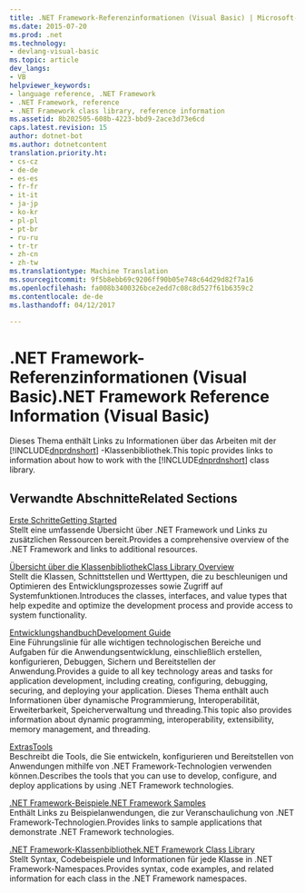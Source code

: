 ```yaml
---
title: .NET Framework-Referenzinformationen (Visual Basic) | Microsoft-Dokumentation
ms.date: 2015-07-20
ms.prod: .net
ms.technology:
- devlang-visual-basic
ms.topic: article
dev_langs:
- VB
helpviewer_keywords:
- language reference, .NET Framework
- .NET Framework, reference
- .NET Framework class library, reference information
ms.assetid: 8b202505-608b-4223-bbd9-2ace3d73e6cd
caps.latest.revision: 15
author: dotnet-bot
ms.author: dotnetcontent
translation.priority.ht:
- cs-cz
- de-de
- es-es
- fr-fr
- it-it
- ja-jp
- ko-kr
- pl-pl
- pt-br
- ru-ru
- tr-tr
- zh-cn
- zh-tw
ms.translationtype: Machine Translation
ms.sourcegitcommit: 9f5b8ebb69c9206ff90b05e748c64d29d82f7a16
ms.openlocfilehash: fa008b3400326bce2edd7c08c8d527f61b6359c2
ms.contentlocale: de-de
ms.lasthandoff: 04/12/2017

---
```

# <a name="net-framework-reference-information-visual-basic"></a><span data-ttu-id="adbc1-102">.NET Framework-Referenzinformationen (Visual Basic)</span><span class="sxs-lookup"><span data-stu-id="adbc1-102">.NET Framework Reference Information (Visual Basic)</span></span>
<span data-ttu-id="adbc1-103">Dieses Thema enthält Links zu Informationen über das Arbeiten mit der [!INCLUDE[dnprdnshort](../../csharp/getting-started/includes/dnprdnshort_md.md)] -Klassenbibliothek.</span><span class="sxs-lookup"><span data-stu-id="adbc1-103">This topic provides links to information about how to work with the [!INCLUDE[dnprdnshort](../../csharp/getting-started/includes/dnprdnshort_md.md)] class library.</span></span>  
  
## <a name="related-sections"></a><span data-ttu-id="adbc1-104">Verwandte Abschnitte</span><span class="sxs-lookup"><span data-stu-id="adbc1-104">Related Sections</span></span>  
 [<span data-ttu-id="adbc1-105">Erste Schritte</span><span class="sxs-lookup"><span data-stu-id="adbc1-105">Getting Started</span></span>](http://msdn.microsoft.com/library/c693fd34-88fe-4d90-b332-19eeadf3b7e7)  
 <span data-ttu-id="adbc1-106">Stellt eine umfassende Übersicht über .NET Framework und Links zu zusätzlichen Ressourcen bereit.</span><span class="sxs-lookup"><span data-stu-id="adbc1-106">Provides a comprehensive overview of the .NET Framework and links to additional resources.</span></span>  
  
 [<span data-ttu-id="adbc1-107">Übersicht über die Klassenbibliothek</span><span class="sxs-lookup"><span data-stu-id="adbc1-107">Class Library Overview</span></span>](https://msdn.microsoft.com/library/hfa3fa08)  
 <span data-ttu-id="adbc1-108">Stellt die Klassen, Schnittstellen und Werttypen, die zu beschleunigen und Optimieren des Entwicklungsprozesses sowie Zugriff auf Systemfunktionen.</span><span class="sxs-lookup"><span data-stu-id="adbc1-108">Introduces the classes, interfaces, and value types that help expedite and optimize the development process and provide access to system functionality.</span></span>  
  
 [<span data-ttu-id="adbc1-109">Entwicklungshandbuch</span><span class="sxs-lookup"><span data-stu-id="adbc1-109">Development Guide</span></span>](https://msdn.microsoft.com/library/hh156542)  
 <span data-ttu-id="adbc1-110">Eine Führungslinie für alle wichtigen technologischen Bereiche und Aufgaben für die Anwendungsentwicklung, einschließlich erstellen, konfigurieren, Debuggen, Sichern und Bereitstellen der Anwendung.</span><span class="sxs-lookup"><span data-stu-id="adbc1-110">Provides a guide to all key technology areas and tasks for application development, including creating, configuring, debugging, securing, and deploying your application.</span></span> <span data-ttu-id="adbc1-111">Dieses Thema enthält auch Informationen über dynamische Programmierung, Interoperabilität, Erweiterbarkeit, Speicherverwaltung und threading.</span><span class="sxs-lookup"><span data-stu-id="adbc1-111">This topic also provides information about dynamic programming, interoperability, extensibility, memory management, and threading.</span></span>  
  
 [<span data-ttu-id="adbc1-112">Extras</span><span class="sxs-lookup"><span data-stu-id="adbc1-112">Tools</span></span>](https://msdn.microsoft.com/library/d9kh6s92)  
 <span data-ttu-id="adbc1-113">Beschreibt die Tools, die Sie entwickeln, konfigurieren und Bereitstellen von Anwendungen mithilfe von .NET Framework-Technologien verwenden können.</span><span class="sxs-lookup"><span data-stu-id="adbc1-113">Describes the tools that you can use to develop, configure, and deploy applications by using .NET Framework technologies.</span></span>  
  
 [<span data-ttu-id="adbc1-114">.NET Framework-Beispiele</span><span class="sxs-lookup"><span data-stu-id="adbc1-114">.NET Framework Samples</span></span>](http://msdn.microsoft.com/en-us/177055f8-4a1f-43e7-aee6-995c196079b1)  
 <span data-ttu-id="adbc1-115">Enthält Links zu Beispielanwendungen, die zur Veranschaulichung von .NET Framework-Technologien.</span><span class="sxs-lookup"><span data-stu-id="adbc1-115">Provides links to sample applications that demonstrate .NET Framework technologies.</span></span>  
  
 [<span data-ttu-id="adbc1-116">.NET Framework-Klassenbibliothek</span><span class="sxs-lookup"><span data-stu-id="adbc1-116">.NET Framework Class Library</span></span>](http://go.microsoft.com/fwlink/?LinkID=227195)  
 <span data-ttu-id="adbc1-117">Stellt Syntax, Codebeispiele und Informationen für jede Klasse in .NET Framework-Namespaces.</span><span class="sxs-lookup"><span data-stu-id="adbc1-117">Provides syntax, code examples, and related information for each class in the .NET Framework namespaces.</span></span>
